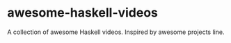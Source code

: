 # awesome-haskell-videos
A collection of awesome Haskell videos. Inspired by awesome projects line.
